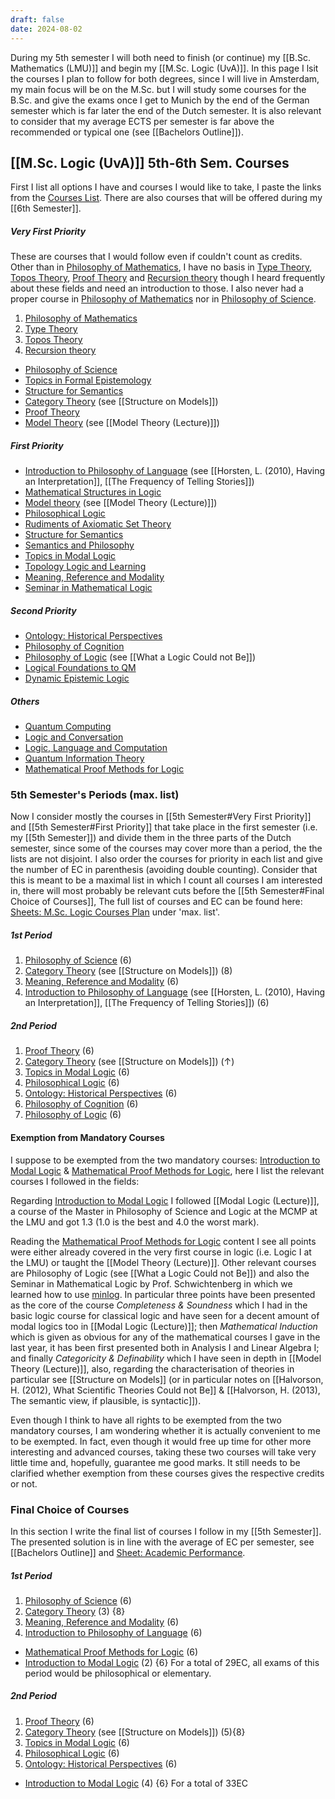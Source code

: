 ```yaml
---
draft: false
date: 2024-08-02
---
```


During my 5th semester I will both need to finish (or continue) my [[B.Sc. Mathematics (LMU)]] and begin my [[M.Sc. Logic (UvA)]]. In this page I lsit the courses I plan to follow for both degrees, since I will live in Amsterdam, my main focus will be on the M.Sc. but I will study some courses for the B.Sc. and give the exams once I get to Munich by the end of the German semester which is far later the end of the Dutch semester. It is also relevant to consider that my average ECTS per semester is far above the recommended or typical one (see [[Bachelors Outline]]).
## [[M.Sc. Logic (UvA)]] 5th-6th Sem. Courses
First I list all options I have and courses I would like to take, I paste the links from the [Courses List](https://studiegids.uva.nl/xmlpages/page/2024-2025-en/search-course). There are also courses that will be offered during my [[6th Semester]].
##### Very First Priority
These are courses that I would follow even if couldn't count as credits. Other than in  [Philosophy of Mathematics](https://studiegids.uva.nl/xmlpages/page/2024-2025-en/search-course/course/114778), I have no basis in [Type Theory](https://studiegids.uva.nl/xmlpages/page/2024-2025-en/search-course/course/119655), [Topos Theory](https://studiegids.uva.nl/xmlpages/page/2024-2025-en/search-course/course/119390),  [Proof Theory](https://studiegids.uva.nl/xmlpages/page/2024-2025-en/search-course/course/118880) and [Recursion theory](https://studiegids.uva.nl/xmlpages/page/2024-2025-en/search-course/course/118711) though I heard frequently about these fields and need an introduction to those. I also never had a proper course in [Philosophy of Mathematics](https://studiegids.uva.nl/xmlpages/page/2024-2025-en/search-course/course/114778) nor in [Philosophy of Science](https://studiegids.uva.nl/xmlpages/page/2024-2025-en/search-course/course/119209).
1. [Philosophy of Mathematics](https://studiegids.uva.nl/xmlpages/page/2024-2025-en/search-course/course/114778)
2. [Type Theory](https://studiegids.uva.nl/xmlpages/page/2024-2025-en/search-course/course/119655)
3. [Topos Theory](https://studiegids.uva.nl/xmlpages/page/2024-2025-en/search-course/course/119390)
4. [Recursion theory](https://studiegids.uva.nl/xmlpages/page/2024-2025-en/search-course/course/118711)
- [Philosophy of Science](https://studiegids.uva.nl/xmlpages/page/2024-2025-en/search-course/course/119209)
- [Topics in Formal Epistemology](https://studiegids.uva.nl/xmlpages/page/2024-2025-en/search-course/course/119791)
- [Structure for Semantics](https://studiegids.uva.nl/xmlpages/page/2024-2025-en/search-course/course/114774)
- [Category Theory](https://studiegids.uva.nl/xmlpages/page/2024-2025-en/search-course/course/119637) (see [[Structure on Models]])
- [Proof Theory](https://studiegids.uva.nl/xmlpages/page/2024-2025-en/search-course/course/118880)
- [Model Theory](https://studiegids.uva.nl/xmlpages/page/2024-2025-en/search-course/course/118710) (see [[Model Theory (Lecture)]])
##### First Priority
- [Introduction to Philosophy of Language](https://studiegids.uva.nl/xmlpages/page/2024-2025-en/search-course/course/114730) (see [[Horsten, L. (2010), Having an Interpretation]], [[The Frequency of Telling Stories]])
- [Mathematical Structures in Logic](https://studiegids.uva.nl/xmlpages/page/2024-2025-en/search-course/course/118785)
- [Model theory](https://studiegids.uva.nl/xmlpages/page/2024-2025-en/search-course/course/118710) (see [[Model Theory (Lecture)]])
- [Philosophical Logic](https://studiegids.uva.nl/xmlpages/page/2024-2025-en/search-course/course/118758)
- [Rudiments of Axiomatic Set Theory](https://studiegids.uva.nl/xmlpages/page/2024-2025-en/search-course/course/119766)
- [Structure for Semantics](https://studiegids.uva.nl/xmlpages/page/2024-2025-en/search-course/course/114774)
- [Semantics and Philosophy](https://studiegids.uva.nl/xmlpages/page/2024-2025-en/search-course/course/114836)
- [Topics in Modal Logic](https://studiegids.uva.nl/xmlpages/page/2024-2025-en/search-course/course/119791)
- [Topology Logic and Learning](https://studiegids.uva.nl/xmlpages/page/2024-2025-en/search-course/course/119434)
- [Meaning, Reference and Modality](https://studiegids.uva.nl/xmlpages/page/2024-2025-en/search-course/course/114708)
- [Seminar in Mathematical Logic](https://studiegids.uva.nl/xmlpages/page/2024-2025-en/search-course/course/118745)
##### Second Priority
- [Ontology: Historical Perspectives](https://studiegids.uva.nl/xmlpages/page/2024-2025-en/search-course/course/114814)
- [Philosophy of Cognition](https://studiegids.uva.nl/xmlpages/page/2024-2025-en/search-course/course/114788)
- [Philosophy of Logic](https://studiegids.uva.nl/xmlpages/page/2024-2025-en/search-course/course/115094) (see [[What a Logic Could not Be]])
- [Logical Foundations to QM](https://studiegids.uva.nl/xmlpages/page/2024-2025-en/search-course/course/119790)
- [Dynamic Epistemic Logic](https://studiegids.uva.nl/xmlpages/page/2024-2025-en/search-course)
##### Others
- [Quantum Computing](https://studiegids.uva.nl/xmlpages/page/2024-2025-en/search-course/course/119920)
- [Logic and Conversation](https://studiegids.uva.nl/xmlpages/page/2024-2025-en/search-course/course/119113)
- [Logic, Language and Computation](https://studiegids.uva.nl/xmlpages/page/2024-2025-en/search-course/course/118847)
- [Quantum Information Theory](https://studiegids.uva.nl/xmlpages/page/2024-2025-en/search-course/course/119392)
- [Mathematical Proof Methods for Logic](https://studiegids.uva.nl/xmlpages/page/2024-2025-en/search-course/course/119339)
### 5th Semester's Periods (max. list)
Now I consider mostly the courses in [[5th Semester#Very First Priority]] and [[5th Semester#First Priority]] that take place in the first semester (i.e. my [[5th Semester]]) and divide them in the three parts of the Dutch semester, since some of the courses may cover more than a period, the the lists are not disjoint. I also order the courses for priority in each list and give the number of EC in parenthesis (avoiding double counting). Consider that this is meant to be a maximal list in which I count all courses I am interested in, there will most probably be relevant cuts before the [[5th Semester#Final Choice of Courses]], The full list of courses and EC can be found here: [Sheets: M.Sc. Logic Courses Plan](https://docs.google.com/spreadsheets/d/1VPLcicHYGIoovdhYGmbx2yeKaj3IHQ_zJul976Iqbfw/edit?usp=sharing) under 'max. list'.
##### 1st Period
1. [Philosophy of Science](https://studiegids.uva.nl/xmlpages/page/2024-2025-en/search-course/course/119209) (6)
2. [Category Theory](https://studiegids.uva.nl/xmlpages/page/2024-2025-en/search-course/course/119637) (see [[Structure on Models]]) (8)
3. [Meaning, Reference and Modality](https://studiegids.uva.nl/xmlpages/page/2024-2025-en/search-course/course/114708) (6)
4. [Introduction to Philosophy of Language](https://studiegids.uva.nl/xmlpages/page/2024-2025-en/search-course/course/114730) (see [[Horsten, L. (2010), Having an Interpretation]], [[The Frequency of Telling Stories]]) (6)
##### 2nd Period
1. [Proof Theory](https://studiegids.uva.nl/xmlpages/page/2024-2025-en/search-course/course/118880) (6)
2. [Category Theory](https://studiegids.uva.nl/xmlpages/page/2024-2025-en/search-course/course/119637) (see [[Structure on Models]]) ($\uparrow$)
3. [Topics in Modal Logic](https://studiegids.uva.nl/xmlpages/page/2024-2025-en/search-course/course/119791) (6)
4. [Philosophical Logic](https://studiegids.uva.nl/xmlpages/page/2024-2025-en/search-course/course/118758) (6)
5. [Ontology: Historical Perspectives](https://studiegids.uva.nl/xmlpages/page/2024-2025-en/search-course/course/114814) (6)
6. [Philosophy of Cognition](https://studiegids.uva.nl/xmlpages/page/2024-2025-en/search-course/course/114788) (6)
7. [Philosophy of Logic](https://studiegids.uva.nl/xmlpages/page/2024-2025-en/search-course/course/115094) (6)
#### Exemption from Mandatory Courses
I suppose to be exempted from the two mandatory courses: [Introduction to Modal Logic](https://studiegids.uva.nl/xmlpages/page/2024-2025-en/search-course/course/118738) & [Mathematical Proof Methods for Logic](https://studiegids.uva.nl/xmlpages/page/2024-2025-en/search-course/course/119339), here I list the relevant courses I followed in the fields:

Regarding [Introduction to Modal Logic](https://studiegids.uva.nl/xmlpages/page/2024-2025-en/search-course#) I followed [[Modal Logic (Lecture)]], a course of the Master in Philosophy of Science and Logic at the MCMP at the LMU and got 1.3 (1.0 is the best and 4.0 the worst mark).

Reading the [Mathematical Proof Methods for Logic](https://studiegids.uva.nl/xmlpages/page/2024-2025-en/search-course/course/119339) content I see all points were either already covered in the very first course in logic (i.e. Logic I at the LMU) or taught the [[Model Theory (Lecture)]]. Other relevant courses are Philosophy of Logic (see [[What a Logic Could not Be]]) and also the Seminar in Mathematical Logic by Prof. Schwichtenberg in which we learned how to use [minlog](https://www.mathematik.uni-muenchen.de/~logik/minlog/). In particular three points have been presented as the core of the course _Completeness & Soundness_ which I had in the basic logic course for classical logic and have seen for a decent amount of modal logics too in [[Modal Logic (Lecture)]]; then _Mathematical Induction_ which is given as obvious for any of the mathematical courses I gave in the last year, it has been first presented both in Analysis I and Linear Algebra I; and finally _Categoricity & Definability_ which I have seen in depth in [[Model Theory (Lecture)]], also, regarding the characterisation of theories in particular see [[Structure on Models]] (or in particular notes on [[Halvorson, H. (2012), What Scientific Theories Could not Be]] & [[Halvorson, H. (2013), The semantic view, if plausible, is syntactic]]).

Even though I think to have all rights to be exempted from the two mandatory courses, I am wondering whether it is actually convenient to me to be exempted. In fact, even though it would free up time for other more interesting and advanced courses, taking these two courses will take very little time and, hopefully, guarantee me good marks. It still needs to be clarified whether exemption from these courses gives the respective credits or not.
### Final Choice of Courses
In this section I write the final list of courses I follow in my [[5th Semester]]. The presented solution is in line with the average of EC per semester, see [[Bachelors Outline]] and [Sheet: Academic Performance](https://docs.google.com/spreadsheets/d/1zl16xKUkKdtIeqCnpCjX7d2LFcM73WJWPsHTkUh2BRc/edit?usp=sharing).
##### 1st Period
1. [Philosophy of Science](https://studiegids.uva.nl/xmlpages/page/2024-2025-en/search-course/course/119209) (6)
2. [Category Theory](https://studiegids.uva.nl/xmlpages/page/2024-2025-en/search-course/course/119637) (3) {8}
3. [Meaning, Reference and Modality](https://studiegids.uva.nl/xmlpages/page/2024-2025-en/search-course/course/114708) (6)
4. [Introduction to Philosophy of Language](https://studiegids.uva.nl/xmlpages/page/2024-2025-en/search-course/course/114730) (6)
- [Mathematical Proof Methods for Logic](https://studiegids.uva.nl/xmlpages/page/2024-2025-en/search-course/course/119339) (6)
- [Introduction to Modal Logic](https://studiegids.uva.nl/xmlpages/page/2024-2025-en/search-course/course/118738) (2) {6}
For a total of 29EC, all exams of this period would be philosophical or elementary.

##### 2nd Period
1. [Proof Theory](https://studiegids.uva.nl/xmlpages/page/2024-2025-en/search-course/course/118880) (6)
2. [Category Theory](https://studiegids.uva.nl/xmlpages/page/2024-2025-en/search-course/course/119637) (see [[Structure on Models]]) (5){8}
3. [Topics in Modal Logic](https://studiegids.uva.nl/xmlpages/page/2024-2025-en/search-course/course/119338) (6)
5. [Philosophical Logic](https://studiegids.uva.nl/xmlpages/page/2024-2025-en/search-course/course/118758) (6)
6. [Ontology: Historical Perspectives](https://studiegids.uva.nl/xmlpages/page/2024-2025-en/search-course/course/114814) (6)
- [Introduction to Modal Logic](https://studiegids.uva.nl/xmlpages/page/2024-2025-en/search-course/course/118738) (4) {6}
For a total of 33EC

